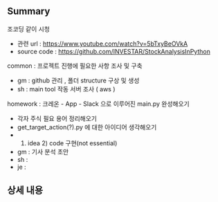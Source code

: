 ## Summary 
조코딩 같이 시청
- 관련 url : https://www.youtube.com/watch?v=5bTxyBeOVkA
- source code : https://github.com/INVESTAR/StockAnalysisInPython

common : 프로젝트 진행에 필요한 사항 조사 및 구축
- gm : github 관리 , 폴더 structure 구상 및 생성
- sh : main tool 작동 서버 조사 ( aws )

homework : 크레온 - App - Slack 으로 이루어진 main.py 완성해오기
- 각자 주식 필요 용어 정리해오기
- get_target_action(?).py 에 대한 아이디어 생각해오기
- 1) idea 2) code 구현(not essential)
- gm : 기사 분석 초안
- sh : 
- je : 


## 상세 내용
